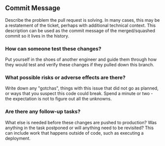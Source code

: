 ## Commit Message

Describe the problem the pull request is solving. In many cases, this may be a restatement of the ticket, perhaps with additional technical context. This description can be used as the commit message of the merged/squashed commit so it lives in the history.

### How can someone test these changes?

Put yourself in the shoes of another engineer and guide them through how they would test and verify these changes if they pulled down this branch.

### What possible risks or adverse effects are there?

Write down any "gotchas", things with this issue that did not go as planned, or ways that you suspect this code could break. Spend a minute or two - the expectation is not to figure out all the unknowns.

### Are there any follow-up tasks?

What else is needed before these changes are pushed to production?
Was anything in the task postponed or will anything need to be revisited? This can include work that happens outside of code, such as executing a deployment.
